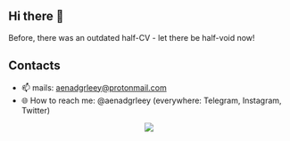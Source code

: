 ## Hi there 👋

Before, there was an outdated half-CV - let there be half-void now!

## Сontacts
- 📫 mails: aenadgrleey@protonmail.com
- 🌐 How to reach me: @aenadgrleey (everywhere: Telegram, Instagram, Twitter)

<div align="center">
  <img src="https://web.archive.org/web/20091019133631/http://www.geocities.com/jeepcodeblue/flamebar.gif">
</div>

<!--
**aenadgrleey/aenadgrleey** is a ✨ _special_ ✨ repository because its `README.md` (this file) appears on your GitHub profile.

Here are some ideas to get you started:

- 🔭 I’m currently working on ...
- 🌱 I’m currently learning ...
- 👯 I’m looking to collaborate on ...
- 🤔 I’m looking for help with ...
- 💬 Ask me about ...
- 📫 How to reach me: ...
- 😄 Pronouns: ...
- ⚡ Fun fact: ...
-->

